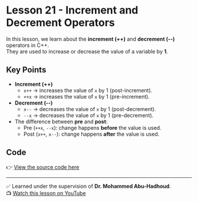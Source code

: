 # Lesson 21 - Increment and Decrement Operators

In this lesson, we learn about the **increment (++)** and **decrement (--)** operators in C++.  
They are used to increase or decrease the value of a variable by **1**.

## Key Points
- **Increment (++)**
  - `x++` → increases the value of `x` by 1 (post-increment).
  - `++x` → increases the value of `x` by 1 (pre-increment).
- **Decrement (--)**
  - `x--` → decreases the value of `x` by 1 (post-decrement).
  - `--x` → decreases the value of `x` by 1 (pre-decrement).
- The difference between **pre** and **post**:
  - Pre (`++x`, `--x`): change happens **before** the value is used.
  - Post (`x++`, `x--`): change happens **after** the value is used.

## Code
👉 [View the source code here](./Lesson_22_Prefix%20VS%20Postfix.cpp)

---

✅ Learned under the supervision of **Dr. Mohammed Abu-Hadhoud**.  
📺 [Watch this lesson on YouTube](https://www.youtube.com/watch?v=yW2wdi0fMFE&list=PL3X--QIIK-OFIRbOHbOXbcfSAvw198lUy&index=28&pp=iAQB)
